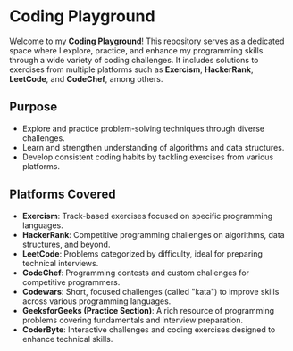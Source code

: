 # Coding Playground

Welcome to my **Coding Playground**! This repository serves as a dedicated space where I explore, practice, and enhance my programming skills through a wide variety of coding challenges. It includes solutions to exercises from multiple platforms such as **Exercism**, **HackerRank**, **LeetCode**, and **CodeChef**, among others.

## Purpose

- Explore and practice problem-solving techniques through diverse challenges.
- Learn and strengthen understanding of algorithms and data structures.
- Develop consistent coding habits by tackling exercises from various platforms.

## Platforms Covered

- **Exercism**: Track-based exercises focused on specific programming languages.
- **HackerRank**: Competitive programming challenges on algorithms, data structures, and beyond.
- **LeetCode**: Problems categorized by difficulty, ideal for preparing technical interviews.
- **CodeChef**: Programming contests and custom challenges for competitive programmers.
- **Codewars**: Short, focused challenges (called "kata") to improve skills across various programming languages.
- **GeeksforGeeks (Practice Section)**: A rich resource of programming problems covering fundamentals and interview preparation.
- **CoderByte**: Interactive challenges and coding exercises designed to enhance technical skills.
